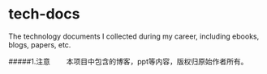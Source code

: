 # tech-docs
The technology documents I collected during my career, including ebooks, blogs, papers, etc.

#####1.注意
&emsp;&emsp;本项目中包含的博客，ppt等内容，版权归原始作者所有。

